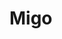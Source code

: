 Migo
====
<!-- ClickDesk Live Chat Service for websites -->
<script type='text/javascript'>
var _glc =_glc || []; _glc.push('all_ag9zfmNsaWNrZGVza2NoYXRyDwsSBXVzZXJzGNbqipMGDA');
var glcpath = (('https:' == document.location.protocol) ? 'https://my.clickdesk.com/clickdesk-ui/browser/' : 
'http://my.clickdesk.com/clickdesk-ui/browser/');
var glcp = (('https:' == document.location.protocol) ? 'https://' : 'http://');
var glcspt = document.createElement('script'); glcspt.type = 'text/javascript'; 
glcspt.async = true; glcspt.src = glcpath + 'livechat-new.js';
var s = document.getElementsByTagName('script')[0];s.parentNode.insertBefore(glcspt, s);
</script>
<!-- End of ClickDesk -->
